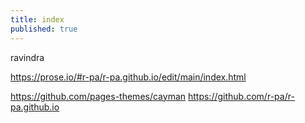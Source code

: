 ```yaml
---
title: index
published: true
---
```


ravindra 

https://prose.io/#r-pa/r-pa.github.io/edit/main/index.html

https://github.com/pages-themes/cayman
https://github.com/r-pa/r-pa.github.io
